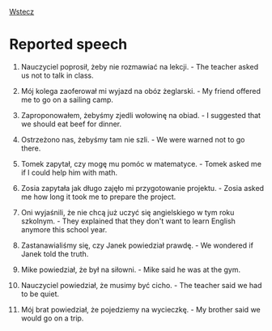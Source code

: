 [Wstecz](../angielski.md)

# Reported speech

1. Nauczyciel poprosił, żeby nie rozmawiać na lekcji. - The teacher asked us not to talk in class.

2. Mój kolega zaoferował mi wyjazd na obóz żeglarski. - My friend offered me to go on a sailing camp.

3. Zaproponowałem, żebyśmy zjedli wołowinę na obiad. - I suggested that we should eat beef for dinner.

4. Ostrzeżono nas, żebyśmy tam nie szli. - We were warned not to go there.

5. Tomek zapytał, czy mogę mu pomóc w matematyce. - Tomek asked me if I could help him with math.

6. Zosia zapytała jak długo zajęło mi przygotowanie projektu. - Zosia asked me how long it took me to prepare the project.

7. Oni wyjaśnili, że nie chcą już uczyć się angielskiego w tym roku szkolnym. - They explained that they don't want to learn English anymore this school year.

8. Zastanawialiśmy się, czy Janek powiedział prawdę. - We wondered if Janek told the truth.

9. Mike powiedział, że był na siłowni. - Mike said he was at the gym.

10. Nauczyciel powiedział, że musimy być cicho. - The teacher said we had to be quiet.

11. Mój brat powiedział, że pojedziemy na wycieczkę. - My brother said we would go on a trip.
